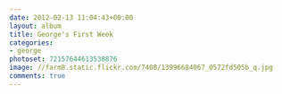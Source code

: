 ```yaml
---
date: 2012-02-13 11:04:43+00:00
layout: album
title: George's First Week
categories: 
- george
photoset: 72157644613538876
image: //farm8.static.flickr.com/7408/13996684067_0572fd505b_q.jpg
comments: true
---
```

